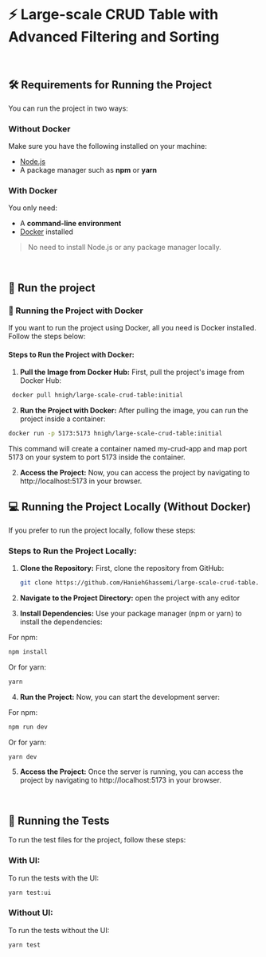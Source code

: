 # :zap: Large-scale CRUD Table with Advanced Filtering and Sorting

<br>

## :hammer_and_wrench: Requirements for Running the Project

You can run the project in two ways:

### Without Docker

Make sure you have the following installed on your machine:

- [Node.js](https://nodejs.org/)
- A package manager such as **npm** or **yarn**

### With Docker

You only need:

- A **command-line environment**
- [Docker](https://www.docker.com/) installed

> No need to install Node.js or any package manager locally.

<br>

## :running: Run the project

### :whale: Running the Project with Docker

If you want to run the project using Docker, all you need is Docker installed. Follow the steps below:

#### Steps to Run the Project with Docker:

1. **Pull the Image from Docker Hub:**
   First, pull the project's image from Docker Hub:

```bash
 docker pull hnigh/large-scale-crud-table:initial
```

2. **Run the Project with Docker:**
  After pulling the image, you can run the project inside a container:

```bash
docker run -p 5173:5173 hnigh/large-scale-crud-table:initial
```

This command will create a container named my-crud-app and map port 5173 on your system to port 5173 inside the container.

2. **Access the Project:**
   Now, you can access the project by navigating to http://localhost:5173 in your browser.

## :computer: Running the Project Locally (Without Docker)

If you prefer to run the project locally, follow these steps:

### Steps to Run the Project Locally:

1. **Clone the Repository:**
   First, clone the repository from GitHub:

   ```bash
   git clone https://github.com/HaniehGhassemi/large-scale-crud-table.git
   ```

2. **Navigate to the Project Directory:**
   open the project with any editor

3. **Install Dependencies:**
   Use your package manager (npm or yarn) to install the dependencies:

For npm:

```bash
npm install
```

Or for yarn:

```bash
yarn
```

4. **Run the Project:**
   Now, you can start the development server:

For npm:

```bash
npm run dev
```

Or for yarn:

```bash
yarn dev
```

5. **Access the Project:**
   Once the server is running, you can access the project by navigating to http://localhost:5173 in your browser.

<br>

## :test_tube: Running the Tests

To run the test files for the project, follow these steps:

### With UI:

To run the tests with the UI:

```bash
yarn test:ui
```

### Without UI:

To run the tests without the UI:

```bash
yarn test
```
